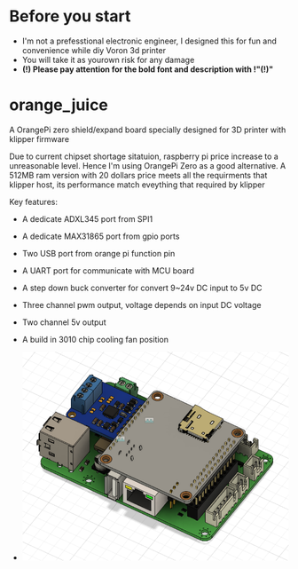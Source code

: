 # Before you start
- I'm not a prefesstional electronic engineer, I designed this for fun and convenience while diy Voron 3d printer
- You will take it as yourown risk for any damage
- **(!) Please pay attention for the bold font and description with !"(!)"**

# orange_juice
A OrangePi zero shield/expand board specially designed for 3D printer with klipper firmware

Due to current chipset shortage sitatuion, raspberry pi price increase to a unreasonable level. 
Hence I'm using OrangePi Zero as a good alternative. A 512MB ram version with 20 dollars price meets all the requirments that klipper host, its performance match eveything that required by klipper 

Key features:
- A dedicate ADXL345 port from SPI1 
- A dedicate MAX31865 port from gpio ports
- Two USB port from orange pi function pin
- A UART port for communicate with MCU board
- A step down buck converter for convert 9~24v DC input to 5v DC
- Three channel pwm output, voltage depends on input DC voltage
- Two channel 5v output
- A build in 3010 chip cooling fan position

- ![](images/top.png)  


